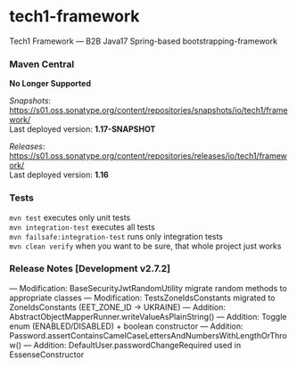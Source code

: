 # tech1-framework
Tech1 Framework — B2B Java17 Spring-based bootstrapping-framework 

### Maven Central
**No Longer Supported**

_Snapshots_: https://s01.oss.sonatype.org/content/repositories/snapshots/io/tech1/framework/  
Last deployed version: **1.17-SNAPSHOT**  

_Releases_: https://s01.oss.sonatype.org/content/repositories/releases/io/tech1/framework/  
Last deployed version: **1.16** 

### Tests
`mvn test` executes only unit tests  
`mvn integration-test` executes all tests  
`mvn failsafe:integration-test` runs only integration tests  
`mvn clean verify` when you want to be sure, that whole project just works  

### Release Notes [Development v2.7.2]
— Modification: BaseSecurityJwtRandomUtility migrate random methods to appropriate classes
— Modification: TestsZoneIdsConstants migrated to ZoneIdsConstants (EET_ZONE_ID → UKRAINE)
— Addition: AbstractObjectMapperRunner.writeValueAsPlainString() 
— Addition: Toggle enum (ENABLED/DISABLED) + boolean constructor 
— Addition: Password.assertContainsCamelCaseLettersAndNumbersWithLengthOrThrow()
— Addition: DefaultUser.passwordChangeRequired used in EssenseConstructor
